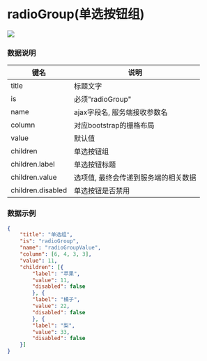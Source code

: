 # radioGroup(单选按钮组)   

![](https://github.com/MaiYuan/Admin5/blob/master/docs/images/radioGroup.jpg?raw=true)

### 数据说明
|键名 |说明 |
| ------------ | ------------ |
|title| 标题文字  |
|is| 必须"radioGroup"  |
|name   | ajax字段名, 服务端接收参数名  |
|column   | 对应bootstrap的栅格布局  |
|value   | 默认值  |
|children   | 单选按钮组  |
|children.label   | 单选按钮标题  |
|children.value   | 选项值, 最终会传递到服务端的相关数据  |
|children.disabled   | 单选按钮是否禁用  |



### 数据示例
```json
{
    "title": "单选组",
    "is": "radioGroup",
    "name": "radioGroupValue",
    "column": [6, 4, 3, 3],
    "value": 11,
    "children": [{
        "label": "苹果",
        "value": 11,
        "disabled": false
        }, {
        "label": "橘子",
        "value": 22,
        "disabled": false
        }, {
        "label": "梨",
        "value": 33,
        "disabled": false
    }]
}
```

                    
                    